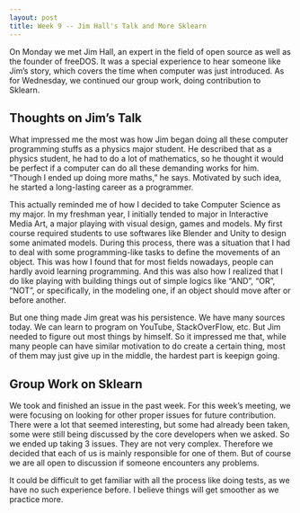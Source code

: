 ```yaml
---
layout: post
title: Week 9 -- Jim Hall's Talk and More Sklearn
---
```

On Monday we met Jim Hall, an expert in the field of open source as well as the founder of freeDOS. It was a special experience to hear someone like Jim’s story, which covers the time when computer was just introduced. As for Wednesday, we continued our group work, doing contribution to Sklearn.

<!--more-->

## Thoughts on Jim’s Talk

What impressed me the most was how Jim began doing all these computer programming stuffs as a physics major student. He described that as a physics student, he had to do a lot of mathematics, so he thought it would be perfect if a computer can do all these demanding works for him. “Though I ended up doing more maths,” he says. Motivated by such idea, he started a long-lasting career as a programmer. 

This actually reminded me of how I decided to take Computer Science as my major. In my freshman year, I initially tended to major in Interactive Media Art, a major playing with visual design, games and models. My first course required students to use softwares like Blender and Unity to design some animated models. During this process, there was a situation that I had to deal with some programming-like tasks to define the movements of an object. This was how I found that for most fields nowadays, people can hardly avoid learning programming. And this was also how I realized that I do like playing with building things out of simple logics like “AND”, “OR”, “NOT”, or specifically, in the modeling one, if an object should move after or before another. 

But one thing made Jim great was his persistence. We have many sources today. We can learn to program on YouTube, StackOverFlow, etc. But Jim needed to figure out most things by himself. So it impressed me that, while many people can have similar motivation to do create a certain thing, most of them may just give up in the middle, the hardest part is keepign going.

## Group Work on Sklearn

We took and finished an issue in the past week. For this week’s meeting, we were focusing on looking for other proper issues for future contribution. There were a lot that seemed interesting, but some had already been taken, some were still being discussed by the core developers when we asked. So we ended up taking 3 issues. They are not very complex. Therefore we decided that each of us is mainly responsible for one of them. But of course we are all open to discussion if someone encounters any problems. 

It could be difficult to get familiar with all the process like doing tests, as we have no such experience before. I believe things will get smoother as we practice more. 